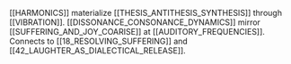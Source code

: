 [[HARMONICS]] materialize [[THESIS_ANTITHESIS_SYNTHESIS]] through [[VIBRATION]]. [[DISSONANCE_CONSONANCE_DYNAMICS]] mirror [[SUFFERING_AND_JOY_COARISE]] at [[AUDITORY_FREQUENCIES]]. Connects to [[18_RESOLVING_SUFFERING]] and [[42_LAUGHTER_AS_DIALECTICAL_RELEASE]].
